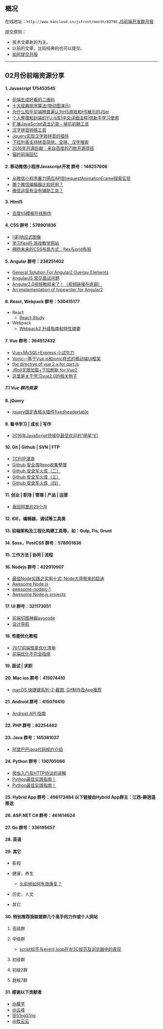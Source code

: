 ## 概况

在线地址：`http://www.kancloud.cn/jsfront/month/82796` [JS前端开发群月报](http://www.kancloud.cn/jsfront/month/82796)


提交原则：

- 技术文章新的为主。
- 以前的文章，比较经典的也可以提交。
- [如何提交月报](http://www.kancloud.cn/jsfront/month/227309)

---


## 02月份前端资源分享
#### 1. Javascript 175453545
- [前端生成好看的二维码](https://github.com/kciter/qart.js)
- [十大经典排序算法(带动图演示) ](https://sort.hust.cc/)
- [为什么知乎前端圈普遍认为H5游戏和H5展示的JSer](https://www.zhihu.com/question/55417046)
- [个人整理和封装的YU.js库|中文详细注释|供新手学习使用](https://github.com/mack-wang/yurencloud/blob/master/study/AdvancEDDOMScripting/dist/readme.md)
- [扩展JavaScript语法记录 - 掉坑初期工具](https://blog.zsxsoft.com/post/28)
- [汉字拼音转换工具](https://github.com/hotoo/pinyin)
- [Jquery实现汉字转拼音的插件](http://www.jq-school.com/Detail.aspx?id=24)
- [下拉列表支持拼音简拼、全拼、汉字搜索](http://blog.csdn.net/mdcmy/article/details/9272949)
- [2016年开源巨献：来自百度的71款开源项目](http://www.cnblogs.com/kingboy2008/p/6117741.html)
- [猫的前端回忆](https://github.com/Wscats/Good-text-Share)

#### 2. 移动微信小程序Javascript开发 群号：148257606
- [从微信小程序重力感应API到requestAnimationFrame探索实现](https://segmentfault.com/a/1190000008147122)
- [哪个微信编辑器比较好用？](https://www.zhihu.com/question/30770510)
- [微信运营有没有辅助工具？](https://www.zhihu.com/question/20981010)

#### 3. Html5
- [百度h5模板在线制作](http://h5.baidu.com/)

#### 4. CSS  群号：578901836
- [\[译\]响应式图像](https://www.chengrang.com/responsive-images.html)
- [学习flex的 游戏教学网站](http://flexboxfroggy.com/#zh-cn)
- [拥抱未来的CSS布局方式：flex与grid布局](http://www.xingbofeng.com/css-grid-flex/)

#### 5. Angular 群号：238251402
- [General Solution For Angular2 Overlay Elements](https://ng2-ui.github.io/)
- [AngularJS 常见面试问题](http://caibaojian.com/toutiao/6053)
- [Angular2.0视频教程来了！（视频链接在底部）](https://my.oschina.net/mumu/blog/834254)
- [An implementation of typewriter for Angular2](https://github.com/only-gale/ng2-typewriter)

#### 6. React, Webpack 群号：530415177
- React
    - [React-Study](https://github.com/minooo/React-Study)
- Webpack
    - [Webpack2 升级指南和特性摘要](https://segmentfault.com/a/1190000008181955)

#### 7. Vue 群号：364912432
- [Vue+MySQL+Express 小试牛刀](http://fehey.com/2017/01/20/vue-mysql-express/)
- [Vonic—基于Vue.js和ionic样式的移动端UI框架](https://github.com/wangdahoo/vonic)
- [the directive of vue 2.x for qart.js](https://github.com/superman66/vue-qart)
- [JRoll无限加载+下拉刷新 for Vue2](https://github.com/chjtx/JRoll/tree/master/extends/jroll-vue-infinite)
- [这里是关于学习vue2.0的相关例子](https://github.com/WYseven/vue2-basic-demo)

##### 7.1 Vue 群内资源

#### 8. jQuery
- [jquery固定表格头插件fixedheadertable](http://www.jq22.com/jquery-info10153)

#### 9. 看书学习 | 成长 | 写作
- [2016年JavaScript领域中最受欢迎的“明星”们](http://mp.weixin.qq.com/s?__biz=MzIwNjQwMzUwMQ==&mid=2247484925&idx=1&sn=12d5bc8f45eacdb4c4b9d08e637b4288&chksm=9723673fa054ee29e3819483051dd9aca9169c78ebe0637b90a6609b866d32d7c8837abf4173#rd)

#### 10. Git | Github | SVN | FTP
- [TCP/IP漫游](http://blog.mrriddler.com/2017/01/13/TCP:IP%E6%BC%AB%E6%B8%B8/)
- [Github 安全类Repo收集整理](https://zhuanlan.zhihu.com/p/21380662)
- [Github 安全军火库（二）](https://zhuanlan.zhihu.com/p/22110538)
- [Github 安全军火库（三）](https://zhuanlan.zhihu.com/p/22684414)
- [Github 安全军火库（四）](https://zhuanlan.zhihu.com/p/25104414)

#### 11. 创业 | 职场 | 管理 | 产品 | 运营
- [我回阿里的29个月](https://zhuanlan.zhihu.com/p/25146682)

#### 12. IDE，编辑器，调试等工具类

#### 13. 前端架构及工程化构建工具等，如：Gulp, Fis, Grunt

#### 14. Sass，PostCSS  群号：578901836

#### 15. 工作方法 | 协同 | 流程

#### 16. Nodejs 群号：422910907
- [最佳Node实践之实用十式: Node大师带来的启迪](http://www.zcfy.cc/article/10-node-js-best-practices-enlightenment-from-the-node-gurus-2445.html)
- [Awesome Node.js](https://github.com/sindresorhus/awesome-nodejs)
- [awesome-nodejs-1](https://github.com/Unitech/awesome-nodejs-1)
- [Awesome Node.js projects](https://github.com/sqreen/awesome-nodejs-projects)

#### 17. UI 群号：321173051
- [前端切图神器avocode](https://blog.jimdono.com/qian-duan-qie-tu-shen-qi-avocode/)
- [设计导航](http://hao.shejidaren.com/)

#### 18. 性能优化教程
- [2017前端性能优化清单](https://github.com/Findow-team/Blog/issues/11)
- [前端优化不完全指南](https://aotu.io/notes/2016/03/16/optimization/)

#### 19. 面试 | 求职

#### 20. Mac ios 群号：415074410
- [macOS 快捷键系列-2-截图, Gif制作及App推荐](http://singsing.io/blog/2017/01/23/Mac-2/)

#### 21. Android 群号：415074410
- [Android API 指南](http://mp.weixin.qq.com/s?__biz=MzI4MTQyNDg3Mg==&mid=2247483984&idx=1&sn=39594f4e438806c767474a80cc382037&chksm=eba824d7dcdfadc1d0c81606c0471ba87bebc1306acb08e9b447e313433e1774f31baafb48ca#rd)

#### 22. PHP 群号：82254462

#### 23. Java 群号：145381037
- [阿里巴巴java代码规约介绍](https://102.alibaba.com/newsInfo.htm?newsId=6)

#### 24. Python 群号：130705066
- [爬虫入门及HTTP协议的讲解](https://zhuanlan.zhihu.com/p/25035661)
- [Python最佳实践指南！](https://pythonguidecn.readthedocs.io/zh/latest/)
- [Python最佳实践指南！](https://pythonguidecn.readthedocs.io/zh/latest/)

#### 25. Hybrid App 群号：498173484 以下链接由Hybrid App群主：江西-醉逍遥推送

#### 26. ASP.NET C# 群号：461614624

#### 27. Go 群号：336195657

#### 28. 英语

#### 29. 其它

- 影视


- 健康，养生
    - [头前倾如何有效康复？](https://zhuanlan.zhihu.com/p/25123298)

- 历史，人文


- 其它



#### 30. 特别推荐我联盟群几个高手的力作或个人网站

1. 高级群



2. 中级群
    - [script标签与event loop在W3C规范及浏览器中的表现](https://segmentfault.com/a/1190000008299659)

3. 初级群

4. 初级2群


5. 跳板7群


#### 31. 感谢以下贡献者
- [@魔芋](https://github.com/moyuling)
- [@云峰](https://github.com/wuyunfeng8)
- [@S1ngS1ng](https://github.com/S1ngS1ng)
- [@牧云云](https://github.com/MuYunyun)
